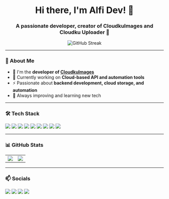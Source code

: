 <h1 align="center">Hi there, I'm Alfi Dev! 👋</h1>
<h3 align="center">A passionate developer, creator of CloudkuImages and Cloudku Uploader 🚀</h3>

<p align="center">
  <img src="https://github-readme-streak-stats.herokuapp.com/?user=AlfiCloud&theme=radical" alt="GitHub Streak" />
</p>

---

### 🚀 About Me
- 🔭 I'm the **developer of [CloudkuImages](https://cloudkuimages.com)**
- 🌱 Currently working on **Cloud-based API and automation tools**
- ⚡ Passionate about **backend development, cloud storage, and automation**
- 🎯 Always improving and learning new tech

---

### 🛠️ Tech Stack
<p align="left">
  <img src="https://img.shields.io/badge/HTML5-%23E34F26.svg?style=for-the-badge&logo=html5&logoColor=white" />
  <img src="https://img.shields.io/badge/CSS3-%231572B6.svg?style=for-the-badge&logo=css3&logoColor=white" />
  <img src="https://img.shields.io/badge/TailwindCSS-%2306B6D4.svg?style=for-the-badge&logo=tailwindcss&logoColor=white" />
  <img src="https://img.shields.io/badge/PHP-%23777BB4.svg?style=for-the-badge&logo=php&logoColor=white" />
  <img src="https://img.shields.io/badge/Node.js-%23339933.svg?style=for-the-badge&logo=node.js&logoColor=white" />
  <img src="https://img.shields.io/badge/Python-%233776AB.svg?style=for-the-badge&logo=python&logoColor=white" />
  <img src="https://img.shields.io/badge/Express.js-000000?style=for-the-badge&logo=express&logoColor=white"/>
  <img src="https://img.shields.io/badge/MongoDB-47A248?style=for-the-badge&logo=mongodb&logoColor=white" />
  <img src="https://img.shields.io/badge/MySQL-005C84?style=for-the-badge&logo=mysql&logoColor=white" />
</p>

---

### 📊 GitHub Stats
<table align="center">
  <tr>
    <td>
      <img src="https://github-readme-stats.vercel.app/api?username=AlfiCloud&show_icons=true&theme=radical" />
    </td>
    <td>
      <img src="https://github-readme-stats.vercel.app/api/top-langs/?username=AlfiCloud&layout=compact&theme=radical" />
    </td>
  </tr>
</table>

---

### 📫 Socials
<p align="left">
  <a href="https://github.com/AlfiCloud"><img src="https://img.shields.io/badge/GitHub-%23181717.svg?style=for-the-badge&logo=github&logoColor=white" /></a>
  <a href="https://cloudkuimages.com"><img src="https://img.shields.io/badge/CloudkuImages-%23000000.svg?style=for-the-badge&logo=cloudflare&logoColor=white" /></a>
  <a href="https://wa.me/6287831816747"><img src="https://img.shields.io/badge/WhatsApp-%23000000.svg?logo=WhatsApp&logoColor=white" /></a>
  <a href="https://www.whatsapp.com/channel/0029VasizxI47XeE2iiave0u"><img src="https://img.shields.io/badge/WhatsApp%20Channel-%23000000.svg?logo=WhatsApp&logoColor=white" /></a>
</p>
